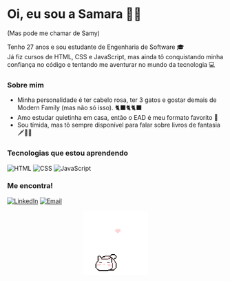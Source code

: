# Oi, eu sou a Samara 👋✨
(Mas pode me chamar de Samy)

Tenho 27 anos e sou estudante de Engenharia de Software 🎓<br>
Já fiz cursos de HTML, CSS e JavaScript, mas ainda tô conquistando minha confiança no código e tentando me aventurar no mundo da tecnologia 💻

### Sobre mim
- Minha personalidade é ter cabelo rosa, ter 3 gatos e gostar demais de Modern Family (mas não só isso). 🐈‍⬛🐈‍🐈‍⬛
- Amo estudar quietinha em casa, então o EAD é meu formato favorito 💖
- Sou tímida, mas tô sempre disponível para falar sobre livros de fantasia 🗡️🧝‍♀️

### Tecnologias que estou aprendendo
![HTML](https://img.icons8.com/?size=50&id=B4JT6NfL2rMj&format=png&color=E85DE5)
![CSS](https://img.icons8.com/?size=50&id=nRV5aJPOgAA9&format=png&color=E85DE5)
![JavaScript](https://img.icons8.com/?size=50&id=dOAOhXbYdTOT&format=png&color=E85DE5)

### Me encontra!
[![LinkedIn](https://img.icons8.com/?size=50&id=447&format=png&color=E85DE5)](https://www.linkedin.com/in/samara-bick/)
[![Email](https://img.icons8.com/?size=50&id=63598&format=png&color=E85DE5)](mailto:samaraabick@gmail.com)

<p align="center">
  <img src="./assets/cat.gif" alt="Gato em pixel" />
</p>